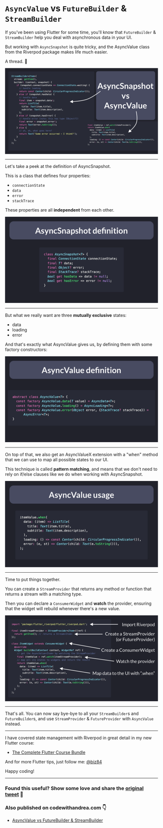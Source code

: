 # `AsyncValue` vs `FutureBuilder` & `StreamBuilder`

If you've been using Flutter for some time, you'll know that `FutureBuilder` & `StreamBuilder` help you deal with asynchronous data in your UI.

But working with `AsyncSnapshot` is quite tricky, and the AsyncValue class from the Riverpod package makes life much easier.

A thread. 🧵

![](035.1-async-snapshot-vs-async-value.png)

---

Let's take a peek at the definition of AsyncSnapshot.

This is a class that defines four properties:

- `connectionState`
- `data`
- `error`
- `stackTrace`

These properties are all **independent** from each other.

![](035.2-async-snapshot.png)

---

But what we really want are three **mutually exclusive** states:

- data
- loading
- error

And that's exactly what AsyncValue gives us, by defining them with some factory constructors:

![](035.3-async-value-def.png)

---

On top of that, we also get an AsyncValueX extension with a "when" method that we can use to map all possible states to our UI.

This technique is called **pattern matching**, and means that we don't need to rely on if/else clauses like we do when working with AsyncSnapshot.

![](035.4-async-value-usage.png)

---

Time to put things together.

You can create a `StreamProvider` that returns any method or function that returns a stream with a matching type.

Then you can declare a `ConsumerWidget` and **watch** the provider, ensuring that the widget will rebuild whenever there's a new value.

![](035.5-async-value-full.png)

---

That's all. You can now say bye-bye to all your `StreamBuilder`s and `FutureBuilder`s, and use `StreamProvider` & `FutureProvider` with `AsyncValue` instead.

---

I have covered state management with Riverpod in great detail in my new Flutter course:

- [The Complete Flutter Course Bundle](https://codewithandrea.com/courses/complete-flutter-bundle/)

And for more Flutter tips, just follow me: [@biz84](https://twitter.com/biz84)

Happy coding!

---

### Found this useful? Show some love and share the [original tweet](https://twitter.com/biz84/status/1500871781262966796) 🙏

### Also published on codewithandrea.com 👇

- [AsyncValue vs FutureBuilder & StreamBuilder](https://codewithandrea.com/articles/flutter-use-async-value-not-future-stream-builder/)